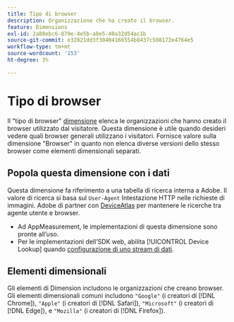 ```yaml
---
title: Tipo di browser
description: Organizzazione che ha creato il browser.
feature: Dimensions
exl-id: 2a88ebc6-879e-4e5b-a8e5-40a32d54ac1b
source-git-commit: e32821dd3f30404166554b8437c508172e4764e5
workflow-type: tm+mt
source-wordcount: '153'
ht-degree: 3%

---
```


# Tipo di browser

Il &quot;tipo di browser&quot; [dimensione](overview.md) elenca le organizzazioni che hanno creato il browser utilizzato dal visitatore. Questa dimensione è utile quando desideri vedere quali browser generali utilizzano i visitatori. Fornisce valore sulla dimensione &quot;Browser&quot; in quanto non elenca diverse versioni dello stesso browser come elementi dimensionali separati.

## Popola questa dimensione con i dati

Questa dimensione fa riferimento a una tabella di ricerca interna a Adobe. Il valore di ricerca si basa sul `User-Agent` Intestazione HTTP nelle richieste di immagini. Adobe di partner con [DeviceAtlas](https://deviceatlas.com/) per mantenere le ricerche tra agente utente e browser.

* Ad AppMeasurement, le implementazioni di questa dimensione sono pronte all’uso.
* Per le implementazioni dell’SDK web, abilita [!UICONTROL Device Lookup] quando [configurazione di uno stream di dati](https://experienceleague.adobe.com/docs/experience-platform/datastreams/configure.html).

## Elementi dimensionali

Gli elementi di Dimension includono le organizzazioni che creano browser. Gli elementi dimensionali comuni includono `"Google"` (i creatori di [!DNL Chrome]), `"Apple"` (i creatori di [!DNL Safari]), `"Microsoft"` (i creatori di [!DNL Edge]), e `"Mozilla"` (i creatori di [!DNL Firefox]).

